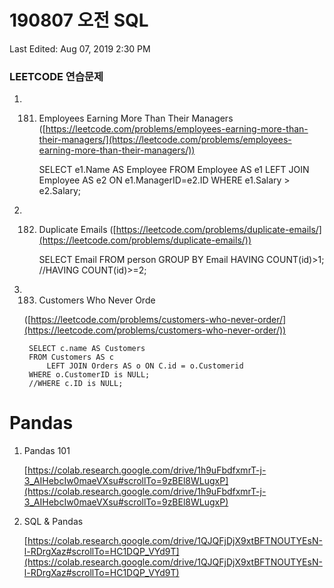 # 190807 오전 SQL

Last Edited: Aug 07, 2019 2:30 PM

### LEETCODE 연습문제

1. 181. Employees Earning More Than Their Managers ([https://leetcode.com/problems/employees-earning-more-than-their-managers/](https://leetcode.com/problems/employees-earning-more-than-their-managers/))

        SELECT e1.Name AS Employee
        FROM Employee AS e1
            LEFT JOIN Employee AS e2 ON e1.ManagerID=e2.ID
        WHERE e1.Salary > e2.Salary;

2. 182. Duplicate Emails ([https://leetcode.com/problems/duplicate-emails/](https://leetcode.com/problems/duplicate-emails/))

        SELECT Email
        FROM person
        GROUP BY Email
        HAVING COUNT(id)>1;
        //HAVING COUNT(id)>=2;

3. 183. Customers Who Never Orde

    ([https://leetcode.com/problems/customers-who-never-order/](https://leetcode.com/problems/customers-who-never-order/))

        SELECT c.name AS Customers
        FROM Customers AS c
            LEFT JOIN Orders AS o ON C.id = o.Customerid
        WHERE o.CustomerID is NULL;
        //WHERE c.ID is NULL;

# Pandas

1. Pandas 101

    [https://colab.research.google.com/drive/1h9uFbdfxmrT-j-3_AIHebcIw0maeVXsu#scrollTo=9zBEl8WLugxP](https://colab.research.google.com/drive/1h9uFbdfxmrT-j-3_AIHebcIw0maeVXsu#scrollTo=9zBEl8WLugxP)

2. SQL & Pandas

    [https://colab.research.google.com/drive/1QJQFjDjX9xtBFTNOUTYEsN-l-RDrgXaz#scrollTo=HC1DQP_VYd9T](https://colab.research.google.com/drive/1QJQFjDjX9xtBFTNOUTYEsN-l-RDrgXaz#scrollTo=HC1DQP_VYd9T)